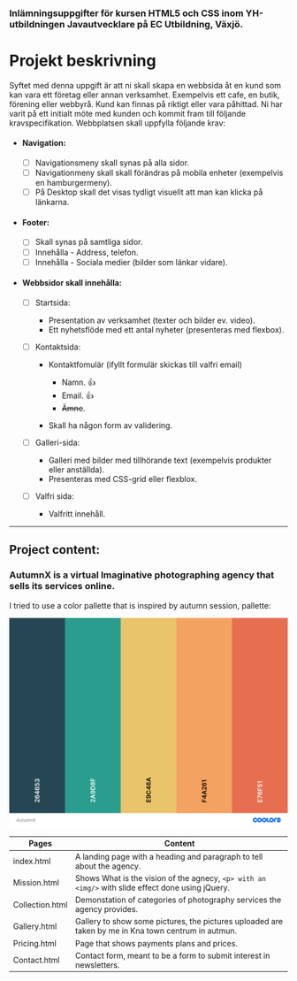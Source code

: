 ### Inlämningsuppgifter för kursen HTML5 och CSS inom YH-utbildningen Javautvecklare på EC Utbildning, Växjö.

# Projekt beskrivning

Syftet med denna uppgift är att ni skall skapa en webbsida åt en kund som kan vara ett företag eller annan verksamhet.
Exempelvis ett cafe, en butik, förening eller webbyrå. Kund kan finnas på riktigt eller vara påhittad. Ni har varit på
ett initialt möte med kunden och kommit fram till följande kravspecifikation. Webbplatsen skall uppfylla följande krav:

- #### Navigation:

  - [ ] Navigationsmeny skall synas på alla sidor.
  - [ ] Navigationmeny skall skall förändras på mobila enheter (exempelvis en hamburgermeny).
  - [ ] På Desktop skall det visas tydligt visuellt att man kan klicka på länkarna.

- #### Footer:

  - [ ] Skall synas på samtliga sidor.
  - [ ] Innehålla - Address, telefon.
  - [ ] Innehålla - Sociala medier (bilder som länkar vidare).

- #### Webbsidor skall innehålla:

  - [ ] Startsida:

    - Presentation av verksamhet (texter och bilder ev. video).
    - Ett nyhetsflöde med ett antal nyheter (presenteras med flexbox).

  - [ ] Kontaktsida:

    - Kontaktfomulär (ifyllt formulär skickas till valfri email)

      - Namn. :+1:
      - Email. :+1:
      - ~~Ämne~~.

    - Skall ha någon form av validering.

  - [ ] Galleri-sida:

    - Galleri med bilder med tillhörande text (exempelvis produkter eller anställda).
    - Presenteras med CSS-grid eller flexblox.

  - [ ] Valfri sida:
    - Valfritt innehåll.

---

## Project content:

### AutumnX is a virtual Imaginative photographing agency that sells its services online.

I tried to use a color pallette that is inspired by autumn session, pallette:

![Image of Pallette](./images/AutumnX.png)

| Pages           | Content                                                                                             |
| --------------- | --------------------------------------------------------------------------------------------------- |
| index.html      | A landing page with a heading and paragraph to tell about the agency.                               |
| Mission.html    | Shows What is the vision of the agnecy, `<p> with an <img/>` with slide effect done using jQuery.   |
| Collection.html | Demonstation of categories of photography services the agency provides.                             |
| Gallery.html    | Gallery to show some pictures, the pictures uploaded are taken by me in Kna town centrum in autmun. |
| Pricing.html    | Page that shows payments plans and prices.                                                          |
| Contact.html    | Contact form, meant to be a form to submit interest in newsletters.                                 |
